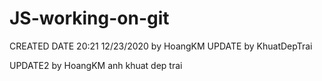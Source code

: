 # JS-working-on-git
CREATED DATE 20:21 12/23/2020 by HoangKM
UPDATE by KhuatDepTrai

UPDATE2 by HoangKM
anh khuat dep trai